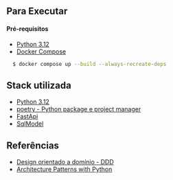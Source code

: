 ## Para Executar

#### Pré-requisitos

- [Python 3.12](https://www.python.org/downloads/release/python-3120/)
- [Docker Compose](https://docs.docker.com/compose/install/)

```bash
  $ docker compose up --build --always-recreate-deps
```

## Stack utilizada

- [Python 3.12](https://www.python.org/downloads/release/python-3120/)
- [poetry - Python package e project manager](https://python-poetry.org/)
- [FastApi](https://fastapi.tiangolo.com/)
- [SqlModel](https://sqlmodel.tiangolo.com/)
<!-- - [httpx](https://www.python-httpx.org/) -->
<!-- - [pytest](https://docs.pytest.org/en/stable/) -->

## Referências

- [Design orientado a domínio - DDD](https://lyz-code.github.io/blue-book/architecture/domain_driven_design/)
- [Architecture Patterns with Python](https://www.cosmicpython.com/book/preface.html)
